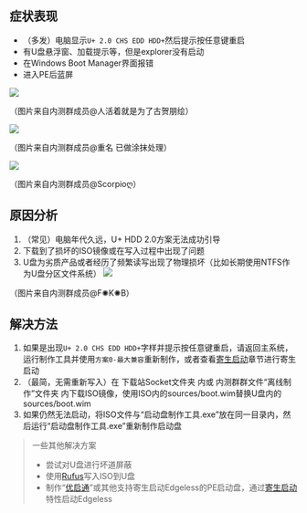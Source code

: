 ## 症状表现
* （多发）电脑显示`U+ 2.0 CHS EDD HDD+`然后提示按任意键重启
* 有U盘悬浮窗、加载提示等，但是explorer没有启动
* 在Windows Boot Manager界面报错
* 进入PE后蓝屏

![](images/QQ图片20200616130533.jpg)

（图片来自内测群成员@人活着就是为了古贺朋绘）


![](images/QQ图片20190531124822.jpg)

（图片来自内测群成员@重名 已做涂抹处理）


![](images/QQ图片20190531130507.jpg)

（图片来自内测群成员@Scorpioღ）

## 原因分析
1. （常见）电脑年代久远，U+ HDD 2.0方案无法成功引导
1. 下载到了损坏的ISO镜像或在写入过程中出现了问题
2. U盘为劣质产品或者经历了频繁读写出现了物理损坏（比如长期使用NTFS作为U盘分区文件系统）
![](images/GOS8[Y_4S]LDGQ3Y~JWLPR.png)

（图片来自内测群成员@F✺K✺B）

## 解决方法
1. 如果是出现`U+ 2.0 CHS EDD HDD+`字样并提示按任意键重启，请返回主系统，运行制作工具并使用`方案0-最大兼容`重新制作，或者查看[寄生启动](寄生启动.md)章节进行寄生启动
1. （最简，无需重新写入）在 下载站Socket文件夹 内或 内测群群文件“离线制作”文件夹 内下载ISO镜像，使用ISO内的sources/boot.wim替换U盘内的sources/boot.wim
2. 如果仍然无法启动，将ISO文件与“启动盘制作工具.exe”放在同一目录内，然后运行“启动盘制作工具.exe”重新制作启动盘

> 一些其他解决方案
>  * 尝试对U盘进行坏道屏蔽
>  * 使用[Rufus](http://rufus.ie/)写入ISO到U盘
>  * 制作“[优启通](https://www.upe.net/)”或其他支持寄生启动Edgeless的PE启动盘，通过[寄生启动](寄生启动.md)特性启动Edgeless